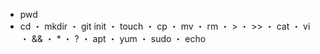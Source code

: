 - pwd
- cd
・ mkdir
・ git init
・ touch
・ cp
・ mv
・ rm
・ >
・ >>
・ cat
・ vi
・ &&
・ *
・ ?
・ apt
・ yum
・ sudo
・ echo
